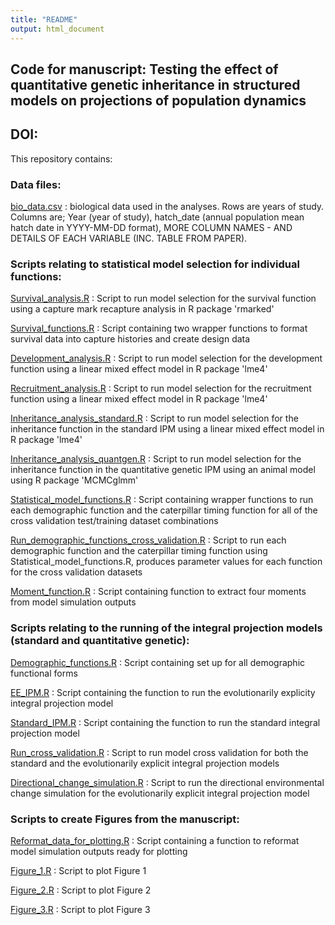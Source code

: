 ```yaml
---
title: "README"
output: html_document
---
```


## Code for manuscript: Testing the effect of quantitative genetic inheritance in structured models on projections of population dynamics

## DOI: 

This repository contains:

### Data files:

[bio_data.csv](https://github.com/emilygsimmonds/Cue_Identification/blob/master/bio_data.csv) : biological data used in the analyses. Rows are years of study. Columns are; Year (year of study), hatch_date (annual population mean hatch date in YYYY-MM-DD format), MORE COLUMN NAMES - AND DETAILS OF EACH VARIABLE (INC. TABLE FROM PAPER).

### Scripts relating to statistical model selection for individual functions:

[Survival_analysis.R](https://github.com/emilygsimmonds/Cue_Identification/blob/master/bio_data.csv) : Script to run model selection for the survival function using a capture mark recapture analysis in R package 'rmarked'

[Survival_functions.R](https://github.com/emilygsimmonds/Cue_Identification/blob/master/bio_data.csv) : Script containing two wrapper functions to format survival data into capture histories and create design data

[Development_analysis.R](https://github.com/emilygsimmonds/Cue_Identification/blob/master/bio_data.csv) : Script to run model selection for the development function using a linear mixed effect model in R package 'lme4'

[Recruitment_analysis.R](https://github.com/emilygsimmonds/Cue_Identification/blob/master/bio_data.csv) : Script to run model selection for the recruitment function using a linear mixed effect model in R package 'lme4'

[Inheritance_analysis_standard.R](https://github.com/emilygsimmonds/Cue_Identification/blob/master/bio_data.csv) : Script to run model selection for the inheritance function in the standard IPM using a linear mixed effect model in R package 'lme4'

[Inheritance_analysis_quantgen.R](https://github.com/emilygsimmonds/Cue_Identification/blob/master/bio_data.csv) : Script to run model selection for the inheritance function in the quantitative genetic IPM using an animal model using R package 'MCMCglmm'

[Statistical_model_functions.R](https://github.com/emilygsimmonds/Cue_Identification/blob/master/bio_data.csv) : Script containing wrapper functions to run each demographic function and the caterpillar timing function for all of the cross validation test/training dataset combinations

[Run_demographic_functions_cross_validation.R](https://github.com/emilygsimmonds/Cue_Identification/blob/master/bio_data.csv) : Script to run each demographic function and the caterpillar timing function using Statistical_model_functions.R, produces parameter values for each function for the cross validation datasets

[Moment_function.R](https://github.com/emilygsimmonds/Cue_Identification/blob/master/bio_data.csv) : Script containing function to extract four moments from model simulation outputs

### Scripts relating to the running of the integral projection models (standard and quantitative genetic):

[Demographic_functions.R](https://github.com/emilygsimmonds/Cue_Identification/blob/master/bio_data.csv) : Script containing set up for all demographic functional forms

[EE_IPM.R](https://github.com/emilygsimmonds/Cue_Identification/blob/master/bio_data.csv) : Script containing the function to run the evolutionarily explicity integral projection model 

[Standard_IPM.R](https://github.com/emilygsimmonds/Cue_Identification/blob/master/bio_data.csv) : Script containing the function to run the standard integral projection model 

[Run_cross_validation.R](https://github.com/emilygsimmonds/Cue_Identification/blob/master/bio_data.csv) : Script to run model cross validation for both the standard and the evolutionarily explicit integral projection models

[Directional_change_simulation.R](https://github.com/emilygsimmonds/Cue_Identification/blob/master/bio_data.csv) : Script to run the directional environmental change simulation for the evolutionarily explicit integral projection model

### Scripts to create Figures from the manuscript:

[Reformat_data_for_plotting.R](https://github.com/emilygsimmonds/Cue_Identification/blob/master/bio_data.csv) : Script containing a function to reformat model simulation outputs ready for plotting

[Figure_1.R](https://github.com/emilygsimmonds/Cue_Identification/blob/master/bio_data.csv) : Script to plot Figure 1

[Figure_2.R](https://github.com/emilygsimmonds/Cue_Identification/blob/master/bio_data.csv) : Script to plot Figure 2

[Figure_3.R](https://github.com/emilygsimmonds/Cue_Identification/blob/master/bio_data.csv) : Script to plot Figure 3
